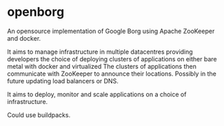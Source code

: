 openborg
========
An opensource implementation of Google Borg using Apache ZooKeeper and docker.

It aims to manage infrastructure in multiple datacentres providing developers the choice of deploying clusters of applications on either bare metal with docker and virtualized
The clusters of applications then communicate with ZooKeeper to announce their locations. Possibly in the future updating load balancers or DNS. 

It aims to deploy, monitor and scale applications on a choice of infrastructure.


Could use buildpacks.
